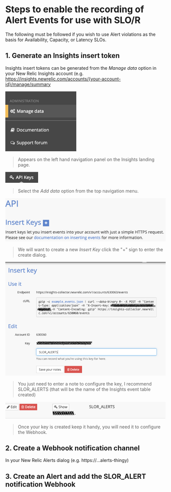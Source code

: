# Steps to enable the recording of Alert Events for use with SLO/R
The following must be followed if you wish to use Alert violations as the basis for Availability, Capacity, or Latency SLOs.

## 1. Generate an Insights insert token

Insights insert tokens can be generated from the _Manage data_ option in your New Relic Insights account (e.g. https://insights.newrelic.com/accounts/{your-account-id}/manage/summary 

![Screenshot #9](../screenshots/screenshot_09.png)
> Appears on the left hand navigation panel on the Insights landing page.

![Screenshot #11](../screenshots/screenshot_11.png)
> Select the _Add data_ option from the top navigation menu.

![Screenshot #12](../screenshots/screenshot_12.png)
> We will want to create a new _Insert Key_ click the "+" sign to enter the create dialog.

![Screenshot #13](../screenshots/screenshot_13.png)
> You just need to enter a note to configure the key, I recommend SLOR_ALERTS (that will be the name of the Insights event table created)

![Screenshot #14](../screenshots/screenshot_14.png)
> Once your key is created keep it handy, you will need it to configure the Webhook.


## 2. Create a Webhook notification channel

In your New Relic Alerts dialog (e.g. https://...alerts-thingy) 


## 3. Create an Alert and add the SLOR_ALERT notification Webhook

